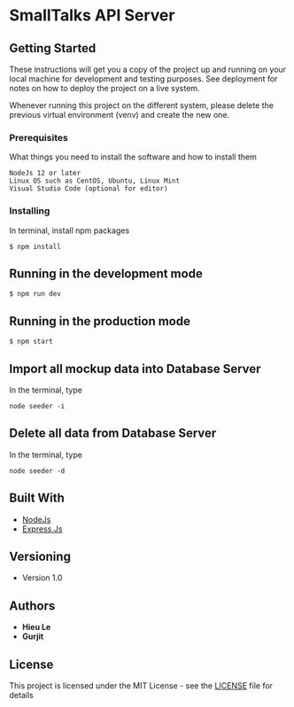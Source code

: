 
# SmallTalks API Server


## Getting Started

These instructions will get you a copy of the project up and running on your local machine for development and testing purposes. See deployment for notes on how to deploy the project on a live system.

Whenever running this project on the different system, please delete the previous virtual environment (venv) and create the new one.

### Prerequisites

What things you need to install the software and how to install them

```
NodeJs 12 or later
Linux OS such as CentOS, Ubuntu, Linux Mint
Visual Studio Code (optional for editor)
```

### Installing
In terminal, install npm packages

```
$ npm install
```


## Running in the development mode

```
$ npm run dev
```

## Running in the production mode

```
$ npm start
```

## Import all mockup data into Database Server

In the terminal, type

`node seeder -i`

## Delete all data from Database Server

In the terminal, type

`node seeder -d`


## Built With

* [NodeJs](https://nodejs.org/en/)
* [Express.Js](https://expressjs.com/)


## Versioning

* Version 1.0

## Authors

* **Hieu Le**
* **Gurjit**


## License

This project is licensed under the MIT License - see the [LICENSE](LICENSE) file for details
